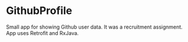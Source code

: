 # GithubProfile
Small app for showing Github user data. It was a recruitment assignment.
App uses Retrofit and RxJava.

